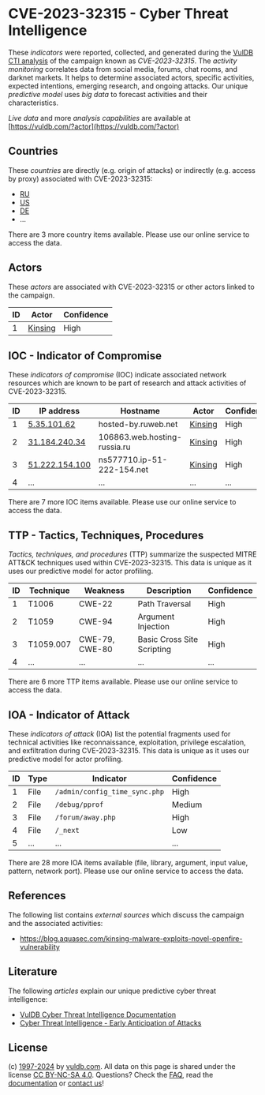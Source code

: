 # CVE-2023-32315 - Cyber Threat Intelligence

These _indicators_ were reported, collected, and generated during the [VulDB CTI analysis](https://vuldb.com/?kb.cti) of the campaign known as _CVE-2023-32315_. The _activity monitoring_ correlates data from social media, forums, chat rooms, and darknet markets. It helps to determine associated actors, specific activities, expected intentions, emerging research, and ongoing attacks. Our unique _predictive model_ uses _big data_ to forecast activities and their characteristics.

_Live data_ and more _analysis capabilities_ are available at [https://vuldb.com/?actor](https://vuldb.com/?actor)

## Countries

These _countries_ are directly (e.g. origin of attacks) or indirectly (e.g. access by proxy) associated with CVE-2023-32315:

* [RU](https://vuldb.com/?country.ru)
* [US](https://vuldb.com/?country.us)
* [DE](https://vuldb.com/?country.de)
* ...

There are 3 more country items available. Please use our online service to access the data.

## Actors

These _actors_ are associated with CVE-2023-32315 or other actors linked to the campaign.

ID | Actor | Confidence
-- | ----- | ----------
1 | [Kinsing](https://vuldb.com/?actor.kinsing) | High

## IOC - Indicator of Compromise

These _indicators of compromise_ (IOC) indicate associated network resources which are known to be part of research and attack activities of CVE-2023-32315.

ID | IP address | Hostname | Actor | Confidence
-- | ---------- | -------- | ----- | ----------
1 | [5.35.101.62](https://vuldb.com/?ip.5.35.101.62) | hosted-by.ruweb.net | [Kinsing](https://vuldb.com/?actor.kinsing) | High
2 | [31.184.240.34](https://vuldb.com/?ip.31.184.240.34) | 106863.web.hosting-russia.ru | [Kinsing](https://vuldb.com/?actor.kinsing) | High
3 | [51.222.154.100](https://vuldb.com/?ip.51.222.154.100) | ns577710.ip-51-222-154.net | [Kinsing](https://vuldb.com/?actor.kinsing) | High
4 | ... | ... | ... | ...

There are 7 more IOC items available. Please use our online service to access the data.

## TTP - Tactics, Techniques, Procedures

_Tactics, techniques, and procedures_ (TTP) summarize the suspected MITRE ATT&CK techniques used within CVE-2023-32315. This data is unique as it uses our predictive model for actor profiling.

ID | Technique | Weakness | Description | Confidence
-- | --------- | -------- | ----------- | ----------
1 | T1006 | CWE-22 | Path Traversal | High
2 | T1059 | CWE-94 | Argument Injection | High
3 | T1059.007 | CWE-79, CWE-80 | Basic Cross Site Scripting | High
4 | ... | ... | ... | ...

There are 6 more TTP items available. Please use our online service to access the data.

## IOA - Indicator of Attack

These _indicators of attack_ (IOA) list the potential fragments used for technical activities like reconnaissance, exploitation, privilege escalation, and exfiltration during CVE-2023-32315. This data is unique as it uses our predictive model for actor profiling.

ID | Type | Indicator | Confidence
-- | ---- | --------- | ----------
1 | File | `/admin/config_time_sync.php` | High
2 | File | `/debug/pprof` | Medium
3 | File | `/forum/away.php` | High
4 | File | `/_next` | Low
5 | ... | ... | ...

There are 28 more IOA items available (file, library, argument, input value, pattern, network port). Please use our online service to access the data.

## References

The following list contains _external sources_ which discuss the campaign and the associated activities:

* https://blog.aquasec.com/kinsing-malware-exploits-novel-openfire-vulnerability

## Literature

The following _articles_ explain our unique predictive cyber threat intelligence:

* [VulDB Cyber Threat Intelligence Documentation](https://vuldb.com/?kb.cti)
* [Cyber Threat Intelligence - Early Anticipation of Attacks](https://www.scip.ch/en/?labs.20201022)

## License

(c) [1997-2024](https://vuldb.com/?kb.changelog) by [vuldb.com](https://vuldb.com/?kb.about). All data on this page is shared under the license [CC BY-NC-SA 4.0](https://creativecommons.org/licenses/by-nc-sa/4.0/). Questions? Check the [FAQ](https://vuldb.com/?kb.faq), read the [documentation](https://vuldb.com/?kb) or [contact us](https://vuldb.com/?contact)!
